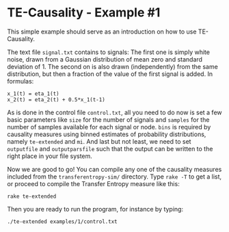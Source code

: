# TE-Causality - Example #1

This simple example should serve as an introduction on how to use TE-Causality.

The text file `signal.txt` contains to signals: The first one is simply white noise, drawn from a Gaussian distribution of mean zero and standard deviation of 1. The second on is also drawn (independently) from the same distribution, but then a fraction of the value of the first signal is added. In formulas:

    x_1(t) = eta_1(t)
    x_2(t) = eta_2(t) + 0.5*x_1(t-1)

As is done in the control file `control.txt`, all you need to do now is set a few basic parameters like `size` for the number of signals and `samples` for the number of samples available for each signal or node. `bins` is required by causality measures using binned estimates of probability distributions, namely `te-extended` and `mi`. And last but not least, we need to set `outputfile` and `outputparsfile` such that the output can be written to the right place in your file system.

Now we are good to go! You can compile any one of the causality measures included from the `transferentropy-sim/` directory. Type `rake -T` to get a list, or proceed to compile the Transfer Entropy measure like this:

```
rake te-extended
```

Then you are ready to run the program, for instance by typing:

```
./te-extended examples/1/control.txt
```
